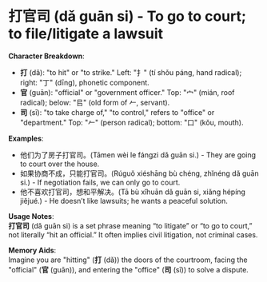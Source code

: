# **打官司 (dǎ guān si) - To go to court; to file/litigate a lawsuit**

**Character Breakdown**:  
- **打** (dǎ): "to hit" or "to strike." Left: "扌" (tí shǒu páng, hand radical); right: "丁" (dīng), phonetic component.  
- **官** (guān): "official" or "government officer." Top: "宀" (mián, roof radical); below: "㠯" (old form of 𠂉, servant).  
- **司** (sī): "to take charge of," "to control," refers to "office" or "department." Top: "𠂉" (person radical); bottom: "口" (kǒu, mouth).

**Examples**:  
- 他们为了房子打官司。(Tāmen wèi le fángzi dǎ guān si.) - They are going to court over the house.  
- 如果协商不成，只能打官司。(Rúguǒ xiéshāng bù chéng, zhǐnéng dǎ guān si.) - If negotiation fails, we can only go to court.  
- 他不喜欢打官司，想和平解决。(Tā bù xǐhuān dǎ guān si, xiǎng hépíng jiějué.) - He doesn’t like lawsuits; he wants a peaceful solution.

**Usage Notes**:  
**打官司** (dǎ guān si) is a set phrase meaning “to litigate” or “to go to court,” not literally “hit an official.” It often implies civil litigation, not criminal cases.

**Memory Aids**:  
Imagine you are "hitting" (**打** (dǎ)) the doors of the courtroom, facing the "official" (**官** (guān)), and entering the "office" (**司** (sī)) to solve a dispute.